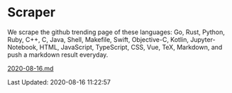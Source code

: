 # Scraper

We scrape the github trending page of these languages: Go, Rust, Python, Ruby, C++, C, Java, Shell, Makefile, Swift, Objective-C, Kotlin, Jupyter-Notebook, HTML, JavaScript, TypeScript, CSS, Vue, TeX, Markdown, and push a markdown result everyday.

[2020-08-16.md](https://github.com/yangwenmai/github-trending-backup/blob/master/2020-08-16.md)

Last Updated: 2020-08-16 11:22:57